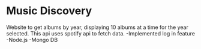 # Music Discovery
Website to get albums by year, displaying 10 albums at a time for the year selected. This api uses spotify api to fetch data.
-Implemented log in feature 
-Node.js
-Mongo DB


